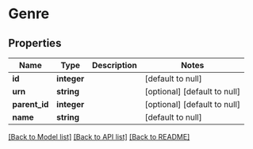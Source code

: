 # Genre

## Properties
Name | Type | Description | Notes
------------ | ------------- | ------------- | -------------
**id** | **integer** |  | [default to null]
**urn** | **string** |  | [optional] [default to null]
**parent_id** | **integer** |  | [optional] [default to null]
**name** | **string** |  | [default to null]

[[Back to Model list]](../README.md#documentation-for-models) [[Back to API list]](../README.md#documentation-for-api-endpoints) [[Back to README]](../README.md)


